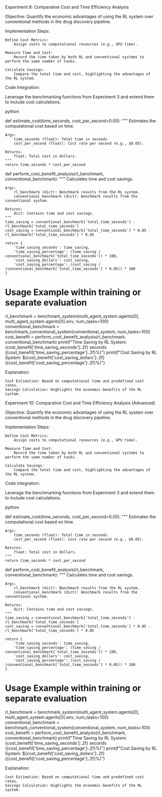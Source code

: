 Experiment 8: Comparative Cost and Time Efficiency Analysis

Objective: Quantify the economic advantages of using the RL system over conventional methods in the drug discovery pipeline.

Implementation Steps:

    Define Cost Metrics:
        Assign costs to computational resources (e.g., GPU time).

    Measure Time and Cost:
        Record the time taken by both RL and conventional systems to perform the same number of tasks.

    Calculate Savings:
        Compare the total time and cost, highlighting the advantages of the RL system.

Code Integration:

Leverage the benchmarking functions from Experiment 3 and extend them to include cost calculations.

python

def estimate_cost(time_seconds, cost_per_second=0.05):
"""
Estimates the computational cost based on time.

    Args:
        time_seconds (float): Total time in seconds.
        cost_per_second (float): Cost rate per second (e.g., $0.05).

    Returns:
        float: Total cost in dollars.
    """
    return time_seconds * cost_per_second

def perform_cost_benefit_analysis(rl_benchmark, conventional_benchmark):
"""
Calculates time and cost savings.

    Args:
        rl_benchmark (dict): Benchmark results from the RL system.
        conventional_benchmark (dict): Benchmark results from the conventional system.

    Returns:
        dict: Contains time and cost savings.
    """
    time_saving = conventional_benchmark['total_time_seconds'] - rl_benchmark['total_time_seconds']
    cost_saving = conventional_benchmark['total_time_seconds'] * 0.05 - rl_benchmark['total_time_seconds'] * 0.05

    return {
        'time_saving_seconds': time_saving,
        'time_saving_percentage': (time_saving / conventional_benchmark['total_time_seconds']) * 100,
        'cost_saving_dollars': cost_saving,
        'cost_saving_percentage': (cost_saving / (conventional_benchmark['total_time_seconds'] * 0.05)) * 100
    }

# Usage Example within training or separate evaluation

rl_benchmark = benchmark_system(multi_agent_system.agents[0], multi_agent_system.agents[0].env, num_tasks=100)
conventional_benchmark = benchmark_conventional_system(conventional_system, num_tasks=100)
cost_benefit = perform_cost_benefit_analysis(rl_benchmark, conventional_benchmark)
print(f"Time Saving by RL System: {cost_benefit['time_saving_seconds']:.2f} seconds ({cost_benefit['time_saving_percentage']:.2f}%)")
print(f"Cost Saving by RL System: ${cost_benefit['cost_saving_dollars']:.2f} ({cost_benefit['cost_saving_percentage']:.2f}%)")

Explanation:

    Cost Estimation: Based on computational time and predefined cost rates.
    Savings Calculation: Highlights the economic benefits of the RL system.

Experiment 10: Comparative Cost and Time Efficiency Analysis (Advanced)

Objective: Quantify the economic advantages of using the RL system over conventional methods in the drug discovery pipeline.

Implementation Steps:

    Define Cost Metrics:
        Assign costs to computational resources (e.g., GPU time).

    Measure Time and Cost:
        Record the time taken by both RL and conventional systems to perform the same number of tasks.

    Calculate Savings:
        Compare the total time and cost, highlighting the advantages of the RL system.

Code Integration:

Leverage the benchmarking functions from Experiment 3 and extend them to include cost calculations.

python

def estimate_cost(time_seconds, cost_per_second=0.05):
"""
Estimates the computational cost based on time.

    Args:
        time_seconds (float): Total time in seconds.
        cost_per_second (float): Cost rate per second (e.g., $0.05).

    Returns:
        float: Total cost in dollars.
    """
    return time_seconds * cost_per_second

def perform_cost_benefit_analysis(rl_benchmark, conventional_benchmark):
"""
Calculates time and cost savings.

    Args:
        rl_benchmark (dict): Benchmark results from the RL system.
        conventional_benchmark (dict): Benchmark results from the conventional system.

    Returns:
        dict: Contains time and cost savings.
    """
    time_saving = conventional_benchmark['total_time_seconds'] - rl_benchmark['total_time_seconds']
    cost_saving = conventional_benchmark['total_time_seconds'] * 0.05 - rl_benchmark['total_time_seconds'] * 0.05

    return {
        'time_saving_seconds': time_saving,
        'time_saving_percentage': (time_saving / conventional_benchmark['total_time_seconds']) * 100,
        'cost_saving_dollars': cost_saving,
        'cost_saving_percentage': (cost_saving / (conventional_benchmark['total_time_seconds'] * 0.05)) * 100
    }

# Usage Example within training or separate evaluation

rl_benchmark = benchmark_system(multi_agent_system.agents[0], multi_agent_system.agents[0].env, num_tasks=100)
conventional_benchmark = benchmark_conventional_system(conventional_system, num_tasks=100)
cost_benefit = perform_cost_benefit_analysis(rl_benchmark, conventional_benchmark)
print(f"Time Saving by RL System: {cost_benefit['time_saving_seconds']:.2f} seconds ({cost_benefit['time_saving_percentage']:.2f}%)")
print(f"Cost Saving by RL System: ${cost_benefit['cost_saving_dollars']:.2f} ({cost_benefit['cost_saving_percentage']:.2f}%)")

Explanation:

    Cost Estimation: Based on computational time and predefined cost rates.
    Savings Calculation: Highlights the economic benefits of the RL system.

